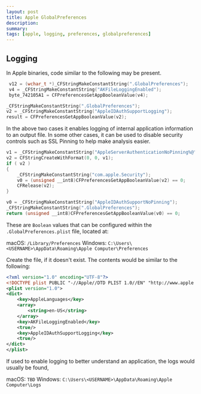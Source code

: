 ```yaml
---
layout: post
title: Apple GlobalPreferences
description: 
summary: 
tags: [apple, logging, preferences, globalpreferences]
---
```


## Logging

In Apple binaries, code similar to the following may be present. 

```c++
 v12 = (wchar_t *)_CFStringMakeConstantString(".GlobalPreferences");
 v4 = _CFStringMakeConstantString("AKFileLoggingEnabled");
 byte_742105A1 = CFPreferencesGetAppBooleanValue(v4);
```

```c++
_CFStringMakeConstantString(".GlobalPreferences");
v2 = _CFStringMakeConstantString("AppleIDAuthSupportLogging");
result = CFPreferencesGetAppBooleanValue(v2);
```

In the above two cases it enables logging of internal application information to an output file. In some other cases, it can be used to disable
security controls such as SSL Pinning to help make analysis easier.

```c++
v1 = _CFStringMakeConstantString("AppleServerAuthenticationNoPinning%@");
v2 = CFStringCreateWithFormat(0, 0, v1);
if ( v2 )
{
    _CFStringMakeConstantString("com.apple.Security");
    v0 = (unsigned __int8)CFPreferencesGetAppBooleanValue(v2) == 0;
    CFRelease(v2);
}
```

```c++
v0 = _CFStringMakeConstantString("AppleIDAuthSupportNoPinning");
_CFStringMakeConstantString(".GlobalPreferences");
return (unsigned __int8)CFPreferencesGetAppBooleanValue(v0) == 0;
```

These are `Boolean` values that can be configured within the `.GlobalPreferences.plist` file, located at:

macOS: `/Library/Preferences`
Windows: `C:\Users\<USERNAME>\AppData\Roaming\Apple Computer\Preferences`

Create the file, if it doesn't exist. The contents would be similar to the following:

```xml
<?xml version="1.0" encoding="UTF-8"?>
<!DOCTYPE plist PUBLIC "-//Apple//DTD PLIST 1.0//EN" "http://www.apple.com/DTDs/PropertyList-1.0.dtd">
<plist version="1.0">
<dict>
	<key>AppleLanguages</key>
	<array>
		<string>en-US</string>
	</array>
    <key>AKFileLoggingEnabled</key>
    <true/>
    <key>AppleIDAuthSupportLogging</key>
    <true/>
</dict>
</plist>
```

If used to enable logging to better understand an application, the logs would usually be found,

macOS: `TBD`
Windows: `C:\Users\<USERNAME>\AppData\Roaming\Apple Computer\Logs`

